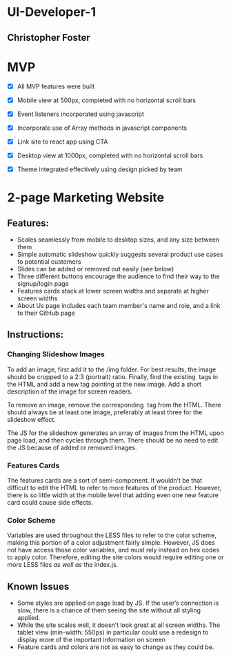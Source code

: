 # UI-Developer-1

## Christopher Foster

# MVP

- [x] All MVP features were built

- [x] Mobile view at 500px, completed with no horizontal scroll bars

- [x] Event listeners incorporated using javascript

- [x] Incorporate use of Array methods in javascript components

- [x] Link site to react app using CTA

- [x] Desktop view at 1000px, completed with no horizontal scroll bars

- [x] Theme integrated effectively using design picked by team

# 2-page Marketing Website

## Features:

- Scales seamlessly from mobile to desktop sizes, and any size between them
- Simple automatic slideshow quickly suggests several product use cases to potential customers
- Slides can be added or removed out easily (see below)
- Three different buttons encourage the audience to find their way to the signup/login page
- Features cards stack at lower screen widths and separate at higher screen widths
- About Us page includes each team member's name and role, and a link to their GitHub page

## Instructions:

### Changing Slideshow Images

To add an image, first add it to the /img folder. For best results, the image should be cropped to a 2:3 (portrait) ratio. Finally, find the existing <img> tags in the HTML and add a new tag pointing at the new image. Add a short description of the image for screen readers.

To remove an image, remove the corresponding <img> tag from the HTML. There should always be at least one image, preferably at least three for the slideshow effect.

The JS for the slideshow generates an array of images from the HTML upon page load, and then cycles through them. There should be no need to edit the JS because of added or removed images.

### Features Cards

The features cards are a sort of semi-component. It wouldn’t be that difficult to edit the HTML to refer to more features of the product. However, there is so little width at the mobile level that adding even one new feature card could cause side effects.

### Color Scheme

Variables are used throughout the LESS files to refer to the color scheme, making this portion of a color adjustment fairly simple. However, JS does not have access those color variables, and must rely instead on hex codes to apply color. Therefore, editing the site colors would require editing one or more LESS files _as well as_ the index.js.

## Known Issues

- Some styles are applied on page load by JS. If the user’s connection is slow, there is a chance of them seeing the site without all styling applied.
- While the site scales well, it doesn’t look great at all screen widths. The tablet view (min-width: 550ps) in particular could use a redesign to display more of the important information on screen
- Feature cards and colors are not as easy to change as they could be.
